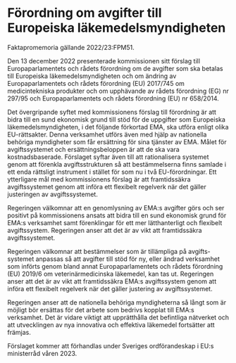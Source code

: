 # Förordning om  avgifter till Europeiska läkemedelsmyndigheten

Faktapromemoria gällande 2022/23:FPM51.

Den 13 december 2022 presenterade kommissionen sitt förslag till Europaparlamentets och rådets förordning om de avgifter som ska betalas till Europeiska läkemedelsmyndigheten och om ändring av Europaparlamentets och rådets förordning (EU) 2017/745 om medicintekniska produkter och om upphävande av rådets förordning (EG) nr 297/95 och Europaparlamentets och rådets förordning (EU) nr 658/2014.

Det övergripande syftet med kommissionens förslag till förordning är att bidra till en sund ekonomisk grund till stöd för de uppgifter som Europeiska läkemedelsmyndigheten, i det följande förkortad EMA, ska utföra enligt olika EU-rättsakter. Denna verksamhet utförs även med hjälp av nationella behöriga myndigheter som får ersättning för sina tjänster av EMA. Målet för avgiftssystemet och ersättningsbeloppen är att de ska vara kostnadsbaserade. Förslaget syftar även till att rationalisera systemet genom att förenkla avgiftsstrukturen så att bestämmelserna finns samlade i ett enda rättsligt instrument i stället för som nu i två EU-förordningar. Ett ytterligare mål med kommissionens förslag är att framtidssäkra avgiftssystemet genom att införa ett flexibelt regelverk när det gäller justeringen av avgiftssystemet.

Regeringen välkomnar att en genomlysning av EMA:s avgifter görs och ser positivt på kommissionens ansats att bidra till en sund ekonomisk grund för EMA:s verksamhet samt förenklingar för ett mer lätthanterligt och flexibelt avgiftssystem. Regeringen anser att det är av vikt att framtidssäkra avgiftssystemet.

Regeringen välkomnar att bestämmelser som är tillämpliga på avgifts-systemet anpassas så att avgifter till stöd för ny, eller ändrad verksamhet som införts genom bland annat Europaparlamentets och rådets förordning (EU) 2019/6 om veterinärmedicinska läkemedel, kan tas ut. Regeringen anser att det är av vikt att framtidssäkra EMA:s avgiftssystem genom att införa ett flexibelt regelverk när det gäller justering av avgiftssystemet.

Regeringen anser att de nationella behöriga myndigheterna så långt som är möjligt bör ersättas för det arbete som bedrivs kopplat till EMA:s verksamhet. Det är vidare viktigt att upprätthålla det befintliga nätverket och att utvecklingen av nya innovativa och effektiva läkemedel fortsätter att främjas.

Förslaget kommer att förhandlas under Sveriges ordförandeskap i EU:s ministerråd våren 2023.

